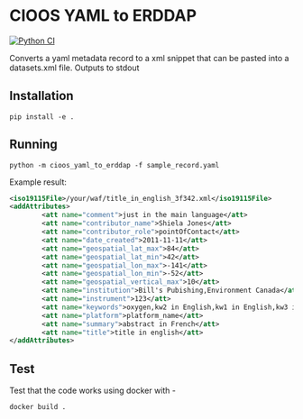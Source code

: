 # CIOOS YAML to ERDDAP

[![Python CI](https://github.com/cioos-siooc/cioos-yaml-to-erddap/actions/workflows/test.yaml/badge.svg)](https://github.com/cioos-siooc/cioos-yaml-to-erddap/actions)

Converts a yaml metadata record to a xml snippet that can be pasted into a datasets.xml file. Outputs to stdout

## Installation

`pip install -e .`

## Running

`python -m cioos_yaml_to_erddap -f sample_record.yaml`

Example result:

```xml
<iso19115File>/your/waf/title_in_english_3f342.xml</iso19115File>
<addAttributes>
        <att name="comment">just in the main language</att>
        <att name="contributor_name">Shiela Jones</att>
        <att name="contributor_role">pointOfContact</att>
        <att name="date_created">2011-11-11</att>
        <att name="geospatial_lat_max">84</att>
        <att name="geospatial_lat_min">42</att>
        <att name="geospatial_lon_max">-141</att>
        <att name="geospatial_lon_min">-52</att>
        <att name="geospatial_vertical_max">10</att>
        <att name="institution">Bill's Pubishing,Environment Canada</att>
        <att name="instrument">123</att>
        <att name="keywords">oxygen,kw2 in English,kw1 in English,kw3 in English</att>
        <att name="platform">platform_name</att>
        <att name="summary">abstract in French</att>
        <att name="title">title in english</att>
</addAttributes>
```

## Test

Test that the code works using docker with -

`docker build .`
